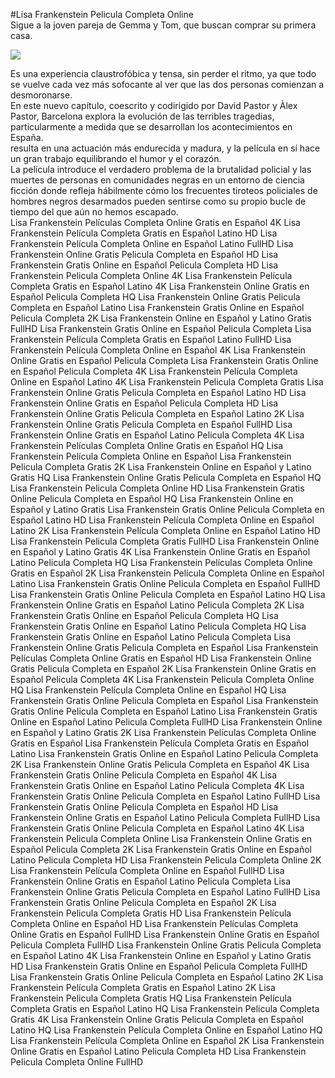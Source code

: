#Lisa Frankenstein Pelicula Completa Online  
Sigue a la joven pareja de Gemma y Tom, que buscan comprar su primera casa.  
  
[![](https://i.imgur.com/qSNzIqt.png)](https://movie.rssnews.media/fcJGVsl.php)  
  
Es una experiencia claustrofóbica y tensa, sin perder el ritmo, ya que todo se vuelve cada vez más sofocante al ver que las dos personas comienzan a desmoronarse.  
En este nuevo capítulo, coescrito y codirigido por David Pastor y Àlex Pastor,  Barcelona explora la evolución de las terribles tragedias, particularmente a medida que se desarrollan los acontecimientos en España.  
 resulta en una actuación más endurecida y madura, y la película en sí hace un gran trabajo equilibrando el humor y el corazón.  
La película introduce el verdadero problema de la brutalidad policial y las muertes de personas en comunidades negras en un entorno de ciencia ficción donde refleja hábilmente cómo los frecuentes tiroteos policiales de hombres negros desarmados pueden sentirse como su propio bucle de tiempo del que aún no hemos escapado.  
Lisa Frankenstein Películas Completa Online Gratis en Español 4K
Lisa Frankenstein Película Completa Gratis en Español Latino HD
Lisa Frankenstein Película Completa Online en Español Latino FullHD
Lisa Frankenstein Online Gratis Pelicula Completa en Español HD
Lisa Frankenstein Gratis Online en Español Pelicula Completa HD
Lisa Frankenstein Pelicula Completa Online 4K
Lisa Frankenstein Película Completa Gratis en Español Latino 4K
Lisa Frankenstein Online Gratis en Español Pelicula Completa HQ
Lisa Frankenstein Online Gratis Pelicula Completa en Español Latino
Lisa Frankenstein Gratis Online en Español Pelicula Completa 2K
Lisa Frankenstein Online en Español y Latino Gratis FullHD
Lisa Frankenstein Gratis Online en Español Pelicula Completa
Lisa Frankenstein Película Completa Gratis en Español Latino FullHD
Lisa Frankenstein Película Completa Online en Español 4K
Lisa Frankenstein Online Gratis en Español Pelicula Completa
Lisa Frankenstein Gratis Online en Español Pelicula Completa 4K
Lisa Frankenstein Película Completa Online en Español Latino 4K
Lisa Frankenstein Pelicula Completa Gratis
Lisa Frankenstein Online Gratis Pelicula Completa en Español Latino HD
Lisa Frankenstein Online Gratis en Español Pelicula Completa HD
Lisa Frankenstein Online Gratis Pelicula Completa en Español Latino 2K
Lisa Frankenstein Online Gratis Pelicula Completa en Español FullHD
Lisa Frankenstein Online Gratis en Español Latino Pelicula Completa 4K
Lisa Frankenstein Películas Completa Online Gratis en Español HQ
Lisa Frankenstein Película Completa Online en Español
Lisa Frankenstein Pelicula Completa Gratis 2K
Lisa Frankenstein Online en Español y Latino Gratis HQ
Lisa Frankenstein Online Gratis Pelicula Completa en Español HQ
Lisa Frankenstein Pelicula Completa Online HD
Lisa Frankenstein Gratis Online Pelicula Completa en Español HQ
Lisa Frankenstein Online en Español y Latino Gratis
Lisa Frankenstein Gratis Online Pelicula Completa en Español Latino HD
Lisa Frankenstein Película Completa Online en Español Latino 2K
Lisa Frankenstein Película Completa Online en Español Latino HD
Lisa Frankenstein Pelicula Completa Gratis FullHD
Lisa Frankenstein Online en Español y Latino Gratis 4K
Lisa Frankenstein Online Gratis en Español Latino Pelicula Completa HQ
Lisa Frankenstein Películas Completa Online Gratis en Español 2K
Lisa Frankenstein Película Completa Online en Español Latino
Lisa Frankenstein Gratis Online Pelicula Completa en Español FullHD
Lisa Frankenstein Gratis Online Pelicula Completa en Español Latino HQ
Lisa Frankenstein Online Gratis en Español Latino Pelicula Completa 2K
Lisa Frankenstein Gratis Online en Español Pelicula Completa HQ
Lisa Frankenstein Gratis Online en Español Latino Pelicula Completa HQ
Lisa Frankenstein Gratis Online en Español Latino Pelicula Completa
Lisa Frankenstein Online Gratis Pelicula Completa en Español
Lisa Frankenstein Películas Completa Online Gratis en Español HD
Lisa Frankenstein Online Gratis Pelicula Completa en Español 2K
Lisa Frankenstein Online Gratis en Español Pelicula Completa 4K
Lisa Frankenstein Pelicula Completa Online HQ
Lisa Frankenstein Película Completa Online en Español HQ
Lisa Frankenstein Gratis Online Pelicula Completa en Español
Lisa Frankenstein Gratis Online Pelicula Completa en Español Latino
Lisa Frankenstein Gratis Online en Español Latino Pelicula Completa FullHD
Lisa Frankenstein Online en Español y Latino Gratis 2K
Lisa Frankenstein Películas Completa Online Gratis en Español
Lisa Frankenstein Película Completa Gratis en Español Latino
Lisa Frankenstein Gratis Online en Español Latino Pelicula Completa 2K
Lisa Frankenstein Online Gratis Pelicula Completa en Español 4K
Lisa Frankenstein Gratis Online Pelicula Completa en Español 4K
Lisa Frankenstein Gratis Online en Español Latino Pelicula Completa 4K
Lisa Frankenstein Gratis Online Pelicula Completa en Español Latino FullHD
Lisa Frankenstein Gratis Online Pelicula Completa en Español HD
Lisa Frankenstein Online Gratis en Español Latino Pelicula Completa FullHD
Lisa Frankenstein Gratis Online Pelicula Completa en Español Latino 4K
Lisa Frankenstein Pelicula Completa Online
Lisa Frankenstein Online Gratis en Español Pelicula Completa 2K
Lisa Frankenstein Gratis Online en Español Latino Pelicula Completa HD
Lisa Frankenstein Pelicula Completa Online 2K
Lisa Frankenstein Película Completa Online en Español FullHD
Lisa Frankenstein Online Gratis en Español Latino Pelicula Completa
Lisa Frankenstein Online Gratis Pelicula Completa en Español Latino FullHD
Lisa Frankenstein Gratis Online Pelicula Completa en Español 2K
Lisa Frankenstein Pelicula Completa Gratis HD
Lisa Frankenstein Película Completa Online en Español HD
Lisa Frankenstein Películas Completa Online Gratis en Español FullHD
Lisa Frankenstein Online Gratis en Español Pelicula Completa FullHD
Lisa Frankenstein Online Gratis Pelicula Completa en Español Latino 4K
Lisa Frankenstein Online en Español y Latino Gratis HD
Lisa Frankenstein Gratis Online en Español Pelicula Completa FullHD
Lisa Frankenstein Gratis Online Pelicula Completa en Español Latino 2K
Lisa Frankenstein Película Completa Gratis en Español Latino 2K
Lisa Frankenstein Pelicula Completa Gratis HQ
Lisa Frankenstein Película Completa Gratis en Español Latino HQ
Lisa Frankenstein Pelicula Completa Gratis 4K
Lisa Frankenstein Online Gratis Pelicula Completa en Español Latino HQ
Lisa Frankenstein Película Completa Online en Español Latino HQ
Lisa Frankenstein Película Completa Online en Español 2K
Lisa Frankenstein Online Gratis en Español Latino Pelicula Completa HD
Lisa Frankenstein Pelicula Completa Online FullHD
